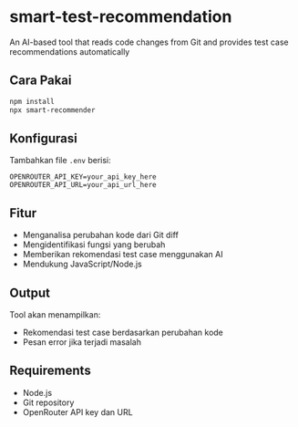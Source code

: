 # smart-test-recommendation

An AI-based tool that reads code changes from Git and provides test case recommendations automatically

## Cara Pakai

```bash
npm install
npx smart-recommender
```

## Konfigurasi
Tambahkan file `.env` berisi:

```
OPENROUTER_API_KEY=your_api_key_here
OPENROUTER_API_URL=your_api_url_here
```

## Fitur
- Menganalisa perubahan kode dari Git diff
- Mengidentifikasi fungsi yang berubah
- Memberikan rekomendasi test case menggunakan AI
- Mendukung JavaScript/Node.js

## Output
Tool akan menampilkan:
- Rekomendasi test case berdasarkan perubahan kode
- Pesan error jika terjadi masalah

## Requirements
- Node.js
- Git repository
- OpenRouter API key dan URL
